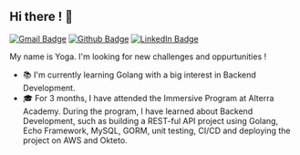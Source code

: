 ## Hi there ! 👋 

[![Gmail Badge](https://img.shields.io/badge/-Gmail-c14438?style=flat-square&logo=Gmail&logoColor=white&link=mailto:yogawahyudi7@gmail.com)](mailto:yogawahyudi7@gmail.com)
[![Github Badge](https://img.shields.io/badge/-Github-000?style=flat-square&logo=Github&logoColor=white&&link=https://github.com/yogawahyudi7)](https://github.com/yogawahyudi7)
[![LinkedIn Badge](https://img.shields.io/badge/-LinkedIn-2867B2?style=flat-square&labelColor=2867B2&logo=linkedin&logoColor=white&link=https://www.linkedin.com/in/yogawahyudi7)](https://www.linkedin.com/in/yogawahyudi7)

My name is Yoga. I'm looking for new challenges and oppurtunities !

- :books: I'm currently learning Golang with a big interest in Backend Development.
- :mortar_board: For 3 months, I have attended the Immersive Program at Alterra Academy. During the program, I have learned about Backend Development, such as building a REST-ful API project using Golang, Echo Framework, MySQL, GORM, unit testing, CI/CD and deploying the project on AWS and Okteto.
